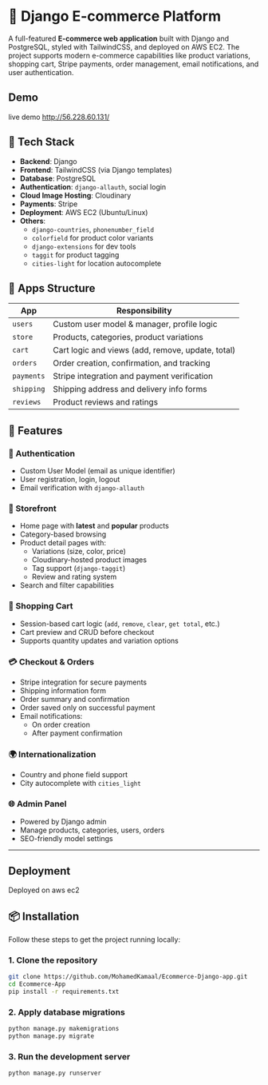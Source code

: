 
# 🛒 Django E-commerce Platform


A full-featured **E-commerce web application** built with Django and PostgreSQL, styled with TailwindCSS, and deployed on AWS EC2. The project supports modern e-commerce capabilities like product variations, shopping cart, Stripe payments, order management, email notifications, and user authentication.

## Demo
live demo http://56.228.60.131/

## 🧩 Tech Stack

- **Backend**: Django
- **Frontend**: TailwindCSS (via Django templates)
- **Database**: PostgreSQL
- **Authentication**: `django-allauth`, social login
- **Cloud Image Hosting**: Cloudinary
- **Payments**: Stripe
- **Deployment**: AWS EC2 (Ubuntu/Linux)
- **Others**:
  - `django-countries`, `phonenumber_field`
  - `colorfield` for product color variants
  - `django-extensions` for dev tools
  - `taggit` for product tagging
  - `cities-light` for location autocomplete

## 🧱 Apps Structure

| App        | Responsibility                                       |
|------------|------------------------------------------------------|
| `users`    | Custom user model & manager, profile logic          |
| `store`    | Products, categories, product variations             |
| `cart`     | Cart logic and views (add, remove, update, total)   |
| `orders`   | Order creation, confirmation, and tracking          |
| `payments` | Stripe integration and payment verification         |
| `shipping` | Shipping address and delivery info forms            |
| `reviews`  | Product reviews and ratings                         |
## 🚀 Features

### 🔐 Authentication
- Custom User Model (email as unique identifier)
- User registration, login, logout
- Email verification with `django-allauth`

### 🏪 Storefront
- Home page with **latest** and **popular** products
- Category-based browsing
- Product detail pages with:
  - Variations (size, color, price)
  - Cloudinary-hosted product images
  - Tag support (`django-taggit`)
  - Review and rating system
- Search and filter capabilities

### 🛒 Shopping Cart
- Session-based cart logic (`add`, `remove`, `clear`, `get total`, etc.)
- Cart preview and CRUD before checkout
- Supports quantity updates and variation options

### 💳 Checkout & Orders
- Stripe integration for secure payments
- Shipping information form
- Order summary and confirmation
- Order saved only on successful payment
- Email notifications:
  - On order creation
  - After payment confirmation

### 🌍 Internationalization
- Country and phone field support
- City autocomplete with `cities_light`

### 🌐 Admin Panel
- Powered by Django admin
- Manage products, categories, users, orders
- SEO-friendly model settings

---
## Deployment

Deployed on aws ec2

## 📦 Installation

Follow these steps to get the project running locally:

### 1. Clone the repository

```bash
git clone https://github.com/MohamedKamaal/Ecommerce-Django-app.git
cd Ecommerce-App
pip install -r requirements.txt
```

### 2. Apply database migrations
```bash
python manage.py makemigrations
python manage.py migrate
```
### 3. Run the development server
```bash
python manage.py runserver
```
